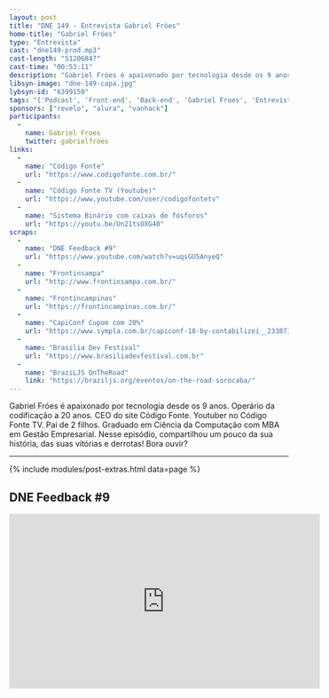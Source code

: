 ```yaml
---
layout: post
title: "DNE 149 - Entrevista Gabriel Fróes"
home-title: "Gabriel Fróes"
type: "Entrevista"
cast: "dne149-prod.mp3"
cast-length: "51206847"
cast-time: "00:53:11"
description: "Gabriel Fróes é apaixonado por tecnologia desde os 9 anos. Operário da codificação a 20 anos. CEO do site Código Fonte. Youtuber no Código Fonte TV. Pai de 2 filhos. Graduado em Ciência da Computação com MBA em Gestão Empresarial. Nesse episódio, compartilhou um pouco da sua história, das suas vitórias e derrotas! Bora ouvir?"
libsyn-image: "dne-149-capa.jpg"
lybsyn-id: "6399150"
tags: "['Podcast', 'Front-end', 'Back-end', 'Gabriel Froes', 'Entrevista']"
sponsors: ["revelo", "alura", "vanhack"]
participants: 
  -
    name: Gabriel Froes
    twitter: gabrielfroes
links:
  -
    name: "Código Fonte"
    url: "https://www.codigofonte.com.br/"
  -
    name: "Código Fonte TV (Youtube)"
    url: "https://www.youtube.com/user/codigofontetv"
  -
    name: "Sistema Binário com caixas de fósforos"
    url: "https://youtu.be/Un21tsOXG40"
scraps:
  -
    name: "DNE Feedback #9"
    url: "https://www.youtube.com/watch?v=uqsGU5AnyeQ"
  -
    name: "Frontinsampa"
    url: "http://www.frontinsampa.com.br/"
  -
    name: "Frontincampinas"
    url: "https://frontincampinas.com.br/"
  -
    name: "CapiConf Cupom com 20%"
    url: "https://www.sympla.com.br/capiconf-18-by-contabilizei__233871?d=DEVNAESTRADA"
  -
    name: "Brasilia Dev Festival"
    url: "https://www.brasiliadevfestival.com.br"
  -
    name: "BraziLJS OnTheRoad"
    link: "https://braziljs.org/eventos/on-the-road-sorocaba/"
---
```


Gabriel Fróes é apaixonado por tecnologia desde os 9 anos. Operário da codificação a 20 anos. CEO do site Código Fonte. Youtuber no Código Fonte TV. Pai de 2 filhos. Graduado em Ciência da Computação com MBA em Gestão Empresarial.
Nesse episódio, compartilhou um pouco da sua história, das suas vitórias e derrotas! Bora ouvir?

---

{% include modules/post-extras.html data=page %}

<section class="post-youtube">
  <h2 class="post-youtube-title">
    DNE Feedback #9
  </h2>
  <div class="v-wrapper">
    <iframe class="v-iframe" width="560" height="315" src="https://www.youtube.com/embed/uqsGU5AnyeQ" frameborder="0" allowfullscreen></iframe>
  </div>
</section>
